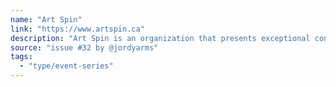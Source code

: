 ```yaml
---
name: "Art Spin"
link: "https://www.artspin.ca"
description: "Art Spin is an organization that presents exceptional contemporary art in unexpected spaces to create unique public experiences. We’re a gallery without walls, a cultural centre that lives and travels across the city, a nomadic arts programmer and a cultural mediator – mentoring,  collaborating, supporting and sharing contemporary art – making it public in the process."
source: "issue #32 by @jordyarms"
tags:
  - "type/event-series"
---
```


<!-- Community added from GitHub issue #32 -->
